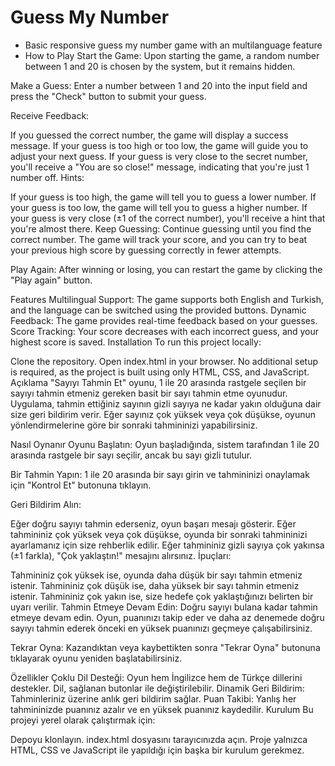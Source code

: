 # Guess My Number

- Basic responsive guess my number game with an multilanguage feature
- How to Play
  Start the Game: Upon starting the game, a random number between 1 and 20 is chosen by the system, but it remains hidden.

Make a Guess: Enter a number between 1 and 20 into the input field and press the "Check" button to submit your guess.

Receive Feedback:

If you guessed the correct number, the game will display a success message.
If your guess is too high or too low, the game will guide you to adjust your next guess.
If your guess is very close to the secret number, you'll receive a "You are so close!" message, indicating that you're just 1 number off.
Hints:

If your guess is too high, the game will tell you to guess a lower number.
If your guess is too low, the game will tell you to guess a higher number.
If your guess is very close (±1 of the correct number), you'll receive a hint that you're almost there.
Keep Guessing: Continue guessing until you find the correct number. The game will track your score, and you can try to beat your previous high score by guessing correctly in fewer attempts.

Play Again: After winning or losing, you can restart the game by clicking the "Play again" button.

Features
Multilingual Support: The game supports both English and Turkish, and the language can be switched using the provided buttons.
Dynamic Feedback: The game provides real-time feedback based on your guesses.
Score Tracking: Your score decreases with each incorrect guess, and your highest score is saved.
Installation
To run this project locally:

Clone the repository.
Open index.html in your browser.
No additional setup is required, as the project is built using only HTML, CSS, and JavaScript.
Açıklama
"Sayıyı Tahmin Et" oyunu, 1 ile 20 arasında rastgele seçilen bir sayıyı tahmin etmeniz gereken basit bir sayı tahmin etme oyunudur. Uygulama, tahmin ettiğiniz sayının gizli sayıya ne kadar yakın olduğuna dair size geri bildirim verir. Eğer sayınız çok yüksek veya çok düşükse, oyunun yönlendirmelerine göre bir sonraki tahmininizi yapabilirsiniz.

Nasıl Oynanır
Oyunu Başlatın: Oyun başladığında, sistem tarafından 1 ile 20 arasında rastgele bir sayı seçilir, ancak bu sayı gizli tutulur.

Bir Tahmin Yapın: 1 ile 20 arasında bir sayı girin ve tahmininizi onaylamak için "Kontrol Et" butonuna tıklayın.

Geri Bildirim Alın:

Eğer doğru sayıyı tahmin ederseniz, oyun başarı mesajı gösterir.
Eğer tahmininiz çok yüksek veya çok düşükse, oyunda bir sonraki tahmininizi ayarlamanız için size rehberlik edilir.
Eğer tahmininiz gizli sayıya çok yakınsa (±1 farkla), "Çok yaklaştın!" mesajını alırsınız.
İpuçları:

Tahmininiz çok yüksek ise, oyunda daha düşük bir sayı tahmin etmeniz istenir.
Tahmininiz çok düşük ise, daha yüksek bir sayı tahmin etmeniz istenir.
Tahmininiz çok yakın ise, size hedefe çok yaklaştığınızı belirten bir uyarı verilir.
Tahmin Etmeye Devam Edin: Doğru sayıyı bulana kadar tahmin etmeye devam edin. Oyun, puanınızı takip eder ve daha az denemede doğru sayıyı tahmin ederek önceki en yüksek puanınızı geçmeye çalışabilirsiniz.

Tekrar Oyna: Kazandıktan veya kaybettikten sonra "Tekrar Oyna" butonuna tıklayarak oyunu yeniden başlatabilirsiniz.

Özellikler
Çoklu Dil Desteği: Oyun hem İngilizce hem de Türkçe dillerini destekler. Dil, sağlanan butonlar ile değiştirilebilir.
Dinamik Geri Bildirim: Tahminleriniz üzerine anlık geri bildirim sağlar.
Puan Takibi: Yanlış her tahmininizde puanınız azalır ve en yüksek puanınız kaydedilir.
Kurulum
Bu projeyi yerel olarak çalıştırmak için:

Depoyu klonlayın.
index.html dosyasını tarayıcınızda açın.
Proje yalnızca HTML, CSS ve JavaScript ile yapıldığı için başka bir kurulum gerekmez.

